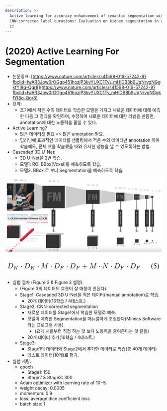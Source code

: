 ```yaml
---
description: >-
  Active learning for accuracy enhancement of semantic segmentation with
  CNN-corrected label curations: Evaluation on kidney segmentation in abdominal
  CT
---
```


# \(2020\) Active Learning For Segmentation



* 논문링크: [https://www.nature.com/articles/s41598-019-57242-9?fbclid=IwAR3Jow0rOGgo451hozjP3kvYUXC1Ty\_mHlDB8b9UqNrvgNGgkfYI8q-Qgr8](https://www.nature.com/articles/s41598-019-57242-9?fbclid=IwAR3Jow0rOGgo451hozjP3kvYUXC1Ty_mHlDB8b9UqNrvgNGgkfYI8q-Qgr8)
* 요약:
  * 초기에서 적은 수의 데이터로 학습한 모델을 가지고 새로운 데이터에 대해 예측한 다음 그 결과를 확인하여, 수정하여 새로운 데이터에 대한 라벨을 만들면, annotation에 대한 노동력을 줄일 수 있다. 
* Active Learning?
  * 많은 데이터셋 필요 =&gt; 많은 annotation 필요.
  * 딥러닝에 효과적인 데이터를 샘플링해서 적은 수의 데이터만 annotation 하여 학습해도, 전체 셋을 학습했을 때와 유사한 성능을 낼 수 있도록하는 방법.
* Cascaded 3D U-Net:
  * 3D U-Net을 2번 학습.
  * 모델1: ROI BBox\(Voxel\)를 예측하도록 학습.
  * 모델2: BBox 로 부터 Segmentation을 예측하도록 학습.

![Figure 2 Workflow of active learning framework.](../.gitbook/assets/image%20%2820%29.png)

![Figure 3 Data numbers in each stage of active learning.](../.gitbook/assets/image%20%284%29.png)

* 실험 절차 \(Figure 2 & Figure 3 설명\).
  * \(Figure 3의 데이터의 흐름이 잘 매칭이 안된다\).
  * Stage1: Cascaded 3D U-Net을 적은 데이터\(manual annotation\)로 학습.
    * 20개 데이터\(16학습 / 4테스트.\)
  * Stage2: CNN-corrected segmentation
    * 새로운 데이터를 Stage1에서 학습한 모델로 예측.
    * 모델이 예측한 Segmentation을 매뉴얼하게 조정한다\(Mimics Software 라는 프로그램 사용\).
      * \(요게 처음부터 직접 하는 것 보다 노동력을 줄여준다는 것 같음\)
    * 20개 데이터 추가\(16학습 / 4테스트.\)
  * Stage3:
    * Stage1의 데이터와 Stage2에서 추가한 데이터로 학습\(총 40개 데이터\)
    * 테스트 데이터\(10개\)로 평가.
* 실험 세팅.
  * epoch
    * Stage1: 150
    * Stage2 & Stage3: 300
  * Adam optimizer with learning rate of 10−5.
  * weight decay: 0.0005
  * momentum:  0.9
  * loss: average dice coefficient loss
  * batch size: 1


